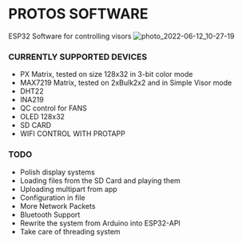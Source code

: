 # PROTOS SOFTWARE

ESP32 Software for controlling visors
![photo_2022-06-12_10-27-19](https://user-images.githubusercontent.com/1495919/210665920-68ea80b4-d69e-4914-ac09-edf42960cf59.jpg)

### CURRENTLY SUPPORTED DEVICES

- PX Matrix, tested on size 128x32 in 3-bit color mode
- MAX7219 Matrix, tested on 2xBulk2x2 and in Simple Visor mode
- DHT22
- INA219
- QC control for FANS
- OLED 128x32
- SD CARD
- WIFI CONTROL WITH PROTAPP

### TODO

- Polish display systems
- Loading files from the SD Card and playing them
- Uploading multipart from app
- Configuration in file
- More Network Packets
- Bluetooth Support
- Rewrite the system from Arduino into ESP32-API
- Take care of threading system
